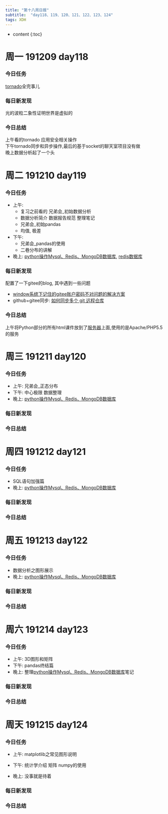 ```yaml
---  
title: "第十八周日报"   
subtitle:  "day118、119、120、121、122、123、124"   
tags: XDH    
---  
```





* content
{:toc}






# 周一 191209 day118

### 今日任务

[tornado](https://www.bilibili.com/video/av46137733?p=42)全完事儿

### 每日新发现
光的波粒二象性证明世界是虚拟的
### 今日总结
上午看的tornado 应用安全相关操作  
下午tornado同步和异步操作,最后的基于socket的聊天室项目没有做  
晚上数据分析起了一个头

# 周二 191210 day119
### 今日任务
- 上午: 
    - 复习之前看的 兄弟会_初始数据分析 
    - 数据分析简介 数据报告规范 整理笔记
    - 兄弟会_初始pandas
    - 均值, 极差
- 下午:
    - 兄弟会_pandas的使用
    - 二巷分布的讲解
- 晚上: [python操作Mysql、Redis、MongoDB数据库](https://www.bilibili.com/video/av25705756?p=1), [redis数据库](https://www.bilibili.com/video/av37371569?p=1)
### 每日新发现
配置了一下gitee的blog,
其中遇到一些问题
- [window系统下记住的gitee账户密码不对问题的解决方案](https://www.jianshu.com/p/6dcfe7bf0797)
- github+gitee同步:
[如何同步多个 git 远程仓库 ](https://my.oschina.net/taadis/blog/3073220)
### 今日总结
上午将Python部分的所有html课件放到了[服务器](http://ynvictor.xyz/)上面,使用的是Apache/PHP5.5的服务


# 周三 191211 day120
### 今日任务
- 上午: 兄弟会_正态分布 
- 下午: 中心极限 数据整理  
- 晚上: [python操作Mysql、Redis、MongoDB数据库](https://www.bilibili.com/video/av25705756?p=16)
### 每日新发现

### 今日总结

# 周四 191212 day121
### 今日任务
- SQL语句加强篇
- 晚上: [python操作Mysql、Redis、MongoDB数据库](https://www.bilibili.com/video/av25705756?p=32)
### 每日新发现

### 今日总结

# 周五 191213 day122
### 今日任务
- 数据分析之图形展示
- 晚上: [python操作Mysql、Redis、MongoDB数据库](https://www.bilibili.com/video/av25705756?p=48)
### 每日新发现

### 今日总结

# 周六 191214 day123
### 今日任务
- 上午: 3D图形和矩阵
- 下午: pandas终结篇
- 晚上: 整理[python操作Mysql、Redis、MongoDB数据库](https://www.bilibili.com/video/av25705756?p=62)笔记
### 每日新发现

### 今日总结

# 周天 191215 day124
### 今日任务
- 上午: matplotlib之常见图形说明
- 下午: 统计学介绍 矩阵 numpy的使用

- 晚上: 没事就是待着

### 每日新发现

### 今日总结

